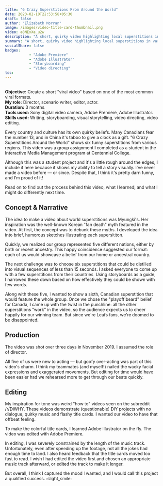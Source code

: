 ```yaml
---
title: "6 Crazy Superstitions From Around the World"
date: 2023-02-10T22:53:58+05:30
draft: false
author: "Elizabeth Morran"
image: /images/video-title-card-thumbnail.png
video: a8NExXa_u2w
description: "A short, quirky video highlighting local superstitions in various countries."
summary: "A short, quirky video highlighting local superstitions in various countries."                
socialShare: false
badges:
           - "Adobe Premiere"
           - "Adobe Illustrator"
           - "Storyboarding"
           - "Video directing"
toc: 
---
```

&nbsp;  
**Objective:** Create a short "viral video" based on one of the most common viral formats.  
**My role:** Director, scenario writer, editor, actor.  
**Duration:** 3 months.  
**Tools used:** Sony digital video camera, Adobe Premiere, Adobe Illustrator.  
**Skills used:** Writing, storyboarding, visual storytelling, video directing, video editing.  

Every country and culture has its own quirky beliefs. Many Canadians fear the number 13, and in China it's taboo to give a clock as a gift. "6 Crazy Superstitions Around the World" shows six funny superstitions from various regions. This video was a group assignment I completed as a student in the Interactive Media Management program at Centennial College.

Although this was a student project and it's a little rough around the edges, I include it here because it shows my ability to tell a story visually. I've never made a video before &mdash; or since. Despite that, I think it's pretty darn funny, and I'm proud of it!

Read on to find out the process behind this video, what I learned, and what I might do differently next time. 

## Concept & Narrative

The idea to make a video about world superstitions was Myungki's. Her inspiration was the well-known Korean "fan death" myth featured in the video. At first, the concept was to debunk these myths. I developed the idea into brief, humorous sketches illustrating each supersititon.

Quickly, we realized our group represented five different nations, either by birth or recent ancestry. This happy coincidence suggested our format: each of us would showcase a belief from our home or ancestral country.

The next challenge was to choose six superstitions that could be distilled into visual sequences of less than 15 seconds. I asked everyone to come up with a few superstitions from their countries. Using storyboards as a guide, I narrowed these down based on how effectively they could be shown with few words.

Along with these five, I wanted to show a sixth, Canadian superstition that would feature the whole group. Once we chose the "playoff beard" belief for Canada, I came up with the twist in the punchline: all the other superstitions "work" in the video, so the audience expects us to cheer happily for our winning team. But since we're Leafs fans, we're doomed to be disappointed.

## Production

The video was shot over three days in November 2019. I assumed the role of director.

All five of us were new to acting &mdash; but goofy over-acting was part of this video's charm. I think my teammates (and myself!) nailed the wacky facial expressions and exaggerated movements. But editing for time would have been easier had we rehearsed more to get through our beats quickly.

## Editing

My inspiration for tone was weird "how to" videos seen on the subreddit /r/DiWHY. These videos demonstrate (questionable) DIY projects with no dialogue, quirky music and flashy title cards. I wanted our video to have that offbeat feeling. 

To make the colorful title cards, I learned Adobe Illustrator on the fly. The video was edited with Adobe Premiere.

In editing, I was severely constrained by the length of the music track. Unfortunately, even after speeding up the footage, not all the jokes had enough time to land. I also heard feedback that the title cards moved too fast to read. I wish I had edited the video first and chosen an appropriate music track afterward, or edited the track to make it longer.

But overall, I think I captured the mood I wanted, and I would call this project a qualified success. :slight_smile: